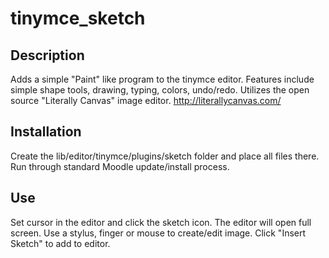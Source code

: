 # tinymce_sketch

## Description
Adds a simple "Paint" like program to the tinymce editor.  Features include simple shape tools, drawing, typing, colors, undo/redo.
Utilizes the open source "Literally Canvas" image editor.  http://literallycanvas.com/

## Installation
Create the lib/editor/tinymce/plugins/sketch folder and place all files there.
Run through standard Moodle update/install process.

## Use
Set cursor in the editor and click the sketch icon.  The editor will open full screen.  Use a stylus, finger or mouse to create/edit image.
Click "Insert Sketch" to add to editor.
